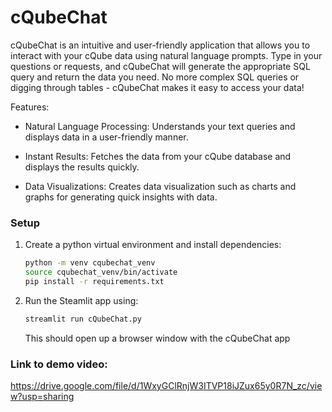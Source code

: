 # cQubeChat
cQubeChat is an intuitive and user-friendly application that allows you to interact with your cQube data using natural language prompts. Type in your questions or requests, and cQubeChat will generate the appropriate SQL query and return the data you need. No more complex SQL queries or digging through tables - cQubeChat makes it easy to access your data!

Features:

- Natural Language Processing: Understands your text queries and displays data in a user-friendly manner.

- Instant Results: Fetches the data from your cQube database and displays the results quickly.

- Data Visualizations: Creates data visualization such as charts and graphs for generating quick insights with data.

### Setup

1. Create a python virtual environment and install dependencies:
    ```bash
    python -m venv cqubechat_venv
    source cqubechat_venv/bin/activate
    pip install -r requirements.txt
    ```
2. Run the Steamlit app using:
    ```bash
    streamlit run cQubeChat.py
    ```

    This should open up a browser window with the cQubeChat app

### Link to demo video: 
https://drive.google.com/file/d/1WxyGClRnjW3ITVP18iJZux65y0R7N_zc/view?usp=sharing
